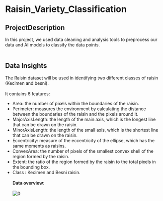# Raisin_Variety_Classification

## ProjectDescription
In this project, we used data cleaning and analysis tools to preprocess our data and AI models to classify the data points. <br><br>
## Data Insights
The Raisin dataset will be used in identifying two different classes of raisin (Kecimen and besni). <br><br>
It contains 6 features:<br>
* Area: the number of pixels within the boundaries of the raisin.
* Perimeter: measures the environment by calculating the distance between the boundaries of the raisin and the pixels around it.
* MajorAxisLength: the length of the main axis, which is the longest line that can be drawn on the raisin.
* MinorAxisLength: the length of the small axis, which is the shortest line that can be drawn on the raisin.
* Eccentricity: measure of the eccentricity of the ellipse, which has the same moments as raisins.
* ConvexArea: the number of pixels of the smallest convex shell of the region formed by the raisin.
* Extent: the ratio of the region formed by the raisin to the total pixels in the bounding box.
* Class : Kecimen and Besni raisin.
<br><br>
**Data overview:** <br><br>
![0](https://github.com/Nour-ben-aouicha/Raisin_Variety_Classification/assets/92543024/552025e9-b6d8-4f73-ac53-97041101a2fe)
